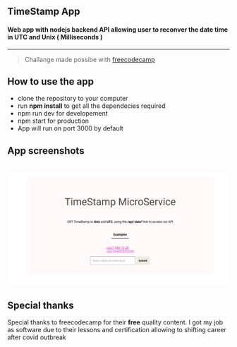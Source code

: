 ## TimeStamp App
#### Web app with nodejs backend API allowing user to reconver the date time in __UTC__ and __Unix__ ( **Milliseconds** ) 

___

> Challange made possibe with [freecodecamp](https://freecodecamp.org)


## How to use the app

* clone the repository to your computer
* run __npm install__ to get all the dependecies required
* npm run dev for developement 
* npm start for production 
* App will run on port 3000 by default

## App screenshots 
<br>

<img src="/images/mainscreen.png" width="500px">

<br>

## Special thanks
Special thanks to freecodecamp for their __free__ quality content. I got my job as software due to their lessons and certification allowing to shifting career after covid outbreak





